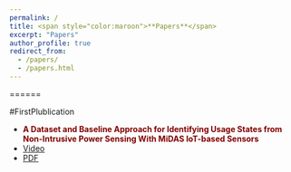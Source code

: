 ```yaml
---
permalink: /
title: <span style="color:maroon">**Papers**</span>
excerpt: "Papers"
author_profile: true
redirect_from: 
  - /papers/
  - /papers.html
---
```



======

#FirstPlublication

- <span style="color:maroon">**A Dataset and Baseline Approach for Identifying Usage States from Non-Intrusive Power Sensing With MiDAS IoT-based Sensors**</span>
- [Video](https://www.youtube.com/watch?v=-0aKDVoEGvs)
- [PDF](https://dl.acm.org/doi/10.1145/3514094.3534174)




